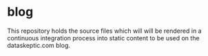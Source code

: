 # blog

This repository holds the source files which will will be rendered in a continuous integration process into static content to be used on the dataskeptic.com blog.
